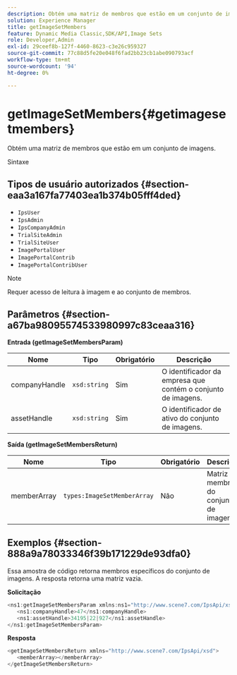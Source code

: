 ```yaml
---
description: Obtém uma matriz de membros que estão em um conjunto de imagens.
solution: Experience Manager
title: getImageSetMembers
feature: Dynamic Media Classic,SDK/API,Image Sets
role: Developer,Admin
exl-id: 29ceef8b-127f-4460-8623-c3e26c959327
source-git-commit: 77c88d5fe20e048f6fad2bb23cb1abe090793acf
workflow-type: tm+mt
source-wordcount: '94'
ht-degree: 0%

---
```


# getImageSetMembers{#getimagesetmembers}

Obtém uma matriz de membros que estão em um conjunto de imagens.

Sintaxe

## Tipos de usuário autorizados {#section-eaa3a167fa77403ea1b374b05fff4ded}

* `IpsUser`
* `IpsAdmin`
* `IpsCompanyAdmin`
* `TrialSiteAdmin`
* `TrialSiteUser`
* `ImagePortalUser`
* `ImagePortalContrib`
* `ImagePortalContribUser`

>[!NOTE]
>
>Requer acesso de leitura à imagem e ao conjunto de membros.

## Parâmetros {#section-a67ba98095574533980997c83ceaa316}

**Entrada (getImageSetMembersParam)**

| Nome | Tipo | Obrigatório | Descrição |
|---|---|---|---|
| companyHandle | `xsd:string` | Sim | O identificador da empresa que contém o conjunto de imagens. |
| assetHandle | `xsd:string` | Sim | O identificador de ativo do conjunto de imagens. |

**Saída (getImageSetMembersReturn)**

| Nome | Tipo | Obrigatório | Descrição |
|---|---|---|---|
| memberArray | `types:ImageSetMemberArray` | Não | Matriz de membros do conjunto de imagens. |

## Exemplos {#section-888a9a78033346f39b171229de93dfa0}

Essa amostra de código retorna membros específicos do conjunto de imagens. A resposta retorna uma matriz vazia.

**Solicitação**

```java
<ns1:getImageSetMembersParam xmlns:ns1="http://www.scene7.com/IpsApi/xsd">
   <ns1:companyHandle>47</ns1:companyHandle>
   <ns1:assetHandle>34195|22|927</ns1:assetHandle>
</ns1:getImageSetMembersParam>
```

**Resposta**

```java
<getImageSetMembersReturn xmlns="http://www.scene7.com/IpsApi/xsd">
   <memberArray></memberArray>
</getImageSetMembersReturn>
```
